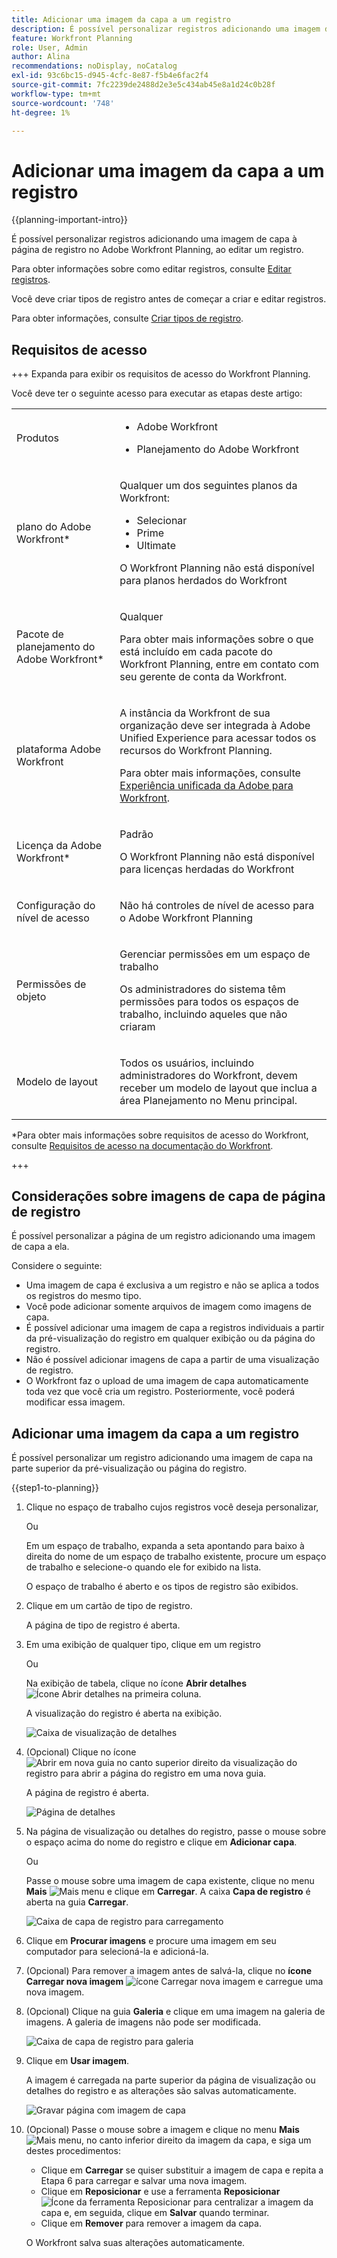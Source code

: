 ```yaml
---
title: Adicionar uma imagem da capa a um registro
description: É possível personalizar registros adicionando uma imagem de capa à página de registro no Adobe Workfront Planning, ao editar um registro.
feature: Workfront Planning
role: User, Admin
author: Alina
recommendations: noDisplay, noCatalog
exl-id: 93c6bc15-d945-4cfc-8e87-f5b4e6fac2f4
source-git-commit: 7fc2239de2488d2e3e5c434ab45e8a1d24c0b28f
workflow-type: tm+mt
source-wordcount: '748'
ht-degree: 1%

---
```



# Adicionar uma imagem da capa a um registro

<!--<span class="preview">The highlighted information on this page refers to functionality not yet generally available. It is available only in the Preview environment for all customers. After the monthly releases to Production, the same features are also available in the Production environment for customers who enabled fast releases. </span>   

<span class="preview">For information about fast releases, see [Enable or disable fast releases for your organization](/help/quicksilver/administration-and-setup/set-up-workfront/configure-system-defaults/enable-fast-release-process.md). </span>-->

{{planning-important-intro}}

É possível personalizar registros adicionando uma imagem de capa à página de registro no Adobe Workfront Planning, ao editar um registro.

Para obter informações sobre como editar registros, consulte [Editar registros](/help/quicksilver/planning/records/edit-records.md).

Você deve criar tipos de registro antes de começar a criar e editar registros.

Para obter informações, consulte [Criar tipos de registro](/help/quicksilver/planning/architecture/create-record-types.md).

## Requisitos de acesso

+++ Expanda para exibir os requisitos de acesso do Workfront Planning.

Você deve ter o seguinte acesso para executar as etapas deste artigo:

<table style="table-layout:auto"> 
<col> 
</col> 
<col> 
</col> 
<tbody> 
    <tr> 
<tr> 
<td> 
   <p> Produtos</p> </td> 
   <td> 
   <ul><li><p> Adobe Workfront</p></li> 
   <li><p> Planejamento do Adobe Workfront<p></li></ul></td> 
  </tr>   
<tr> 
   <td role="rowheader"><p>plano do Adobe Workfront*</p></td> 
   <td> 
<p>Qualquer um dos seguintes planos da Workfront:</p> 
<ul><li>Selecionar</li> 
<li>Prime</li> 
<li>Ultimate</li></ul> 
<p>O Workfront Planning não está disponível para planos herdados do Workfront</p> 
   </td> 
<tr> 
   <td role="rowheader"><p>Pacote de planejamento do Adobe Workfront*</p></td> 
   <td> 
<p>Qualquer </p> 
<p>Para obter mais informações sobre o que está incluído em cada pacote do Workfront Planning, entre em contato com seu gerente de conta da Workfront. </p> 
   </td> 
 <tr> 
   <td role="rowheader"><p>plataforma Adobe Workfront</p></td> 
   <td> 
<p>A instância da Workfront de sua organização deve ser integrada à Adobe Unified Experience para acessar todos os recursos do Workfront Planning.</p> 
<p>Para obter mais informações, consulte <a href="/help/quicksilver/workfront-basics/navigate-workfront/workfront-navigation/adobe-unified-experience.md">Experiência unificada da Adobe para Workfront</a>. </p> 
   </td> 
   </tr> 
  </tr> 
  <tr> 
   <td role="rowheader"><p>Licença da Adobe Workfront*</p></td> 
   <td><p> Padrão</p>
   <p>O Workfront Planning não está disponível para licenças herdadas do Workfront</p> 
  </td> 
  </tr> 
  <tr> 
   <td role="rowheader"><p>Configuração do nível de acesso</p></td> 
   <td> <p>Não há controles de nível de acesso para o Adobe Workfront Planning</p>   
</td> 
  </tr> 
<tr> 
   <td role="rowheader"><p>Permissões de objeto</p></td> 
   <td>   <p>Gerenciar permissões em um espaço de trabalho </p>  
   <p>Os administradores do sistema têm permissões para todos os espaços de trabalho, incluindo aqueles que não criaram</p> </td> 
  </tr> 
<tr> 
   <td role="rowheader"><p>Modelo de layout</p></td> 
   <td> <p>Todos os usuários, incluindo administradores do Workfront, devem receber um modelo de layout que inclua a área Planejamento no Menu principal. </p> </td> 
  </tr> 
</tbody> 
</table>

*Para obter mais informações sobre requisitos de acesso do Workfront, consulte [Requisitos de acesso na documentação do Workfront](/help/quicksilver/administration-and-setup/add-users/access-levels-and-object-permissions/access-level-requirements-in-documentation.md).

+++


## Considerações sobre imagens de capa de página de registro

É possível personalizar a página de um registro adicionando uma imagem de capa a ela.

Considere o seguinte:

* Uma imagem de capa é exclusiva a um registro e não se aplica a todos os registros do mesmo tipo.
* Você pode adicionar somente arquivos de imagem como imagens de capa.
  <!--above: when you know exactly what type of files are allowed, add the exact extensions above-->
* É possível adicionar uma imagem de capa a registros individuais a partir da pré-visualização do registro em qualquer exibição ou da página do registro.
* Não é possível adicionar imagens de capa a partir de uma visualização de registro.
* O Workfront faz o upload de uma imagem de capa automaticamente toda vez que você cria um registro. Posteriormente, você poderá modificar essa imagem.

## Adicionar uma imagem da capa a um registro

É possível personalizar um registro adicionando uma imagem de capa na parte superior da pré-visualização ou página do registro.

{{step1-to-planning}}

1. Clique no espaço de trabalho cujos registros você deseja personalizar,

   Ou

   Em um espaço de trabalho, expanda a seta apontando para baixo à direita do nome de um espaço de trabalho existente, procure um espaço de trabalho e selecione-o quando ele for exibido na lista.

   O espaço de trabalho é aberto e os tipos de registro são exibidos.

1. Clique em um cartão de tipo de registro.

   A página de tipo de registro é aberta.

1. Em uma exibição de qualquer tipo, clique em um registro

   Ou

   Na exibição de tabela, clique no ícone **Abrir detalhes** ![Ícone Abrir detalhes](assets/open-details-icon-in-table-name-field.png) na primeira coluna.

   A visualização do registro é aberta na exibição.

   ![Caixa de visualização de detalhes](assets/details-box.png)


1. (Opcional) Clique no ícone ![Abrir em nova guia **<!--check the icon; they are changing it--> no canto superior direito da visualização do registro para abrir a página do registro em uma nova guia.**](assets/open-details-in-a-new-tab-icon.png)

   A página de registro é aberta.

   ![Página de detalhes](assets/details-page.png)

1. Na página de visualização ou detalhes do registro, passe o mouse sobre o espaço acima do nome do registro e clique em **Adicionar capa**.

   Ou

   Passe o mouse sobre uma imagem de capa existente, clique no menu **Mais** ![Mais menu](assets/more-menu.png) e clique em **Carregar**. <!--check the casing here; I logged a bug for this-->
A caixa **Capa de registro** é aberta na guia **Carregar**.

   ![Caixa de capa de registro para carregamento](assets/record-cover-box-for-upload.png)

1. Clique em **Procurar imagens** e procure uma imagem em seu computador para selecioná-la e adicioná-la.

1. (Opcional) Para remover a imagem antes de salvá-la, clique no **ícone Carregar nova imagem** ![ícone Carregar nova imagem](assets/upload-new-image-icon.png) e carregue uma nova imagem.

1. (Opcional) Clique na guia **Galeria** e clique em uma imagem na galeria de imagens. A galeria de imagens não pode ser modificada.

   ![Caixa de capa de registro para galeria](assets/record-cover-box-for-gallery.png)

1. Clique em **Usar imagem**.

   A imagem é carregada na parte superior da página de visualização ou detalhes do registro e as alterações são salvas automaticamente.

   ![Gravar página com imagem de capa](assets/record-page-with-cover-image.png)

1. (Opcional) Passe o mouse sobre a imagem e clique no menu **Mais** ![Mais menu](assets/more-menu.png), no canto inferior direito da imagem da capa, e siga um destes procedimentos:

   * Clique em **Carregar** se quiser substituir a imagem de capa e repita a Etapa 6 para carregar e salvar uma nova imagem.
   * Clique em **Reposicionar** e use a ferramenta **Reposicionar** ![Ícone da ferramenta Reposicionar](assets/reposition-tool-icon.png) para centralizar a imagem da capa e, em seguida, clique em **Salvar** quando terminar.
   * Clique em **Remover** para remover a imagem da capa.

   O Workfront salva suas alterações automaticamente.
